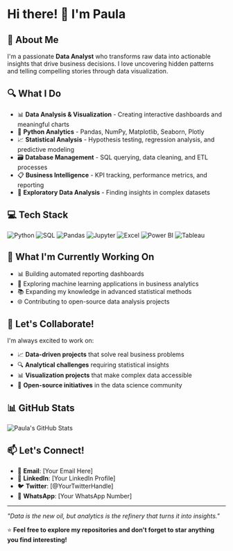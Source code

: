 # Hi there! 👋 I'm Paula

## 🚀 About Me
I'm a passionate **Data Analyst** who transforms raw data into actionable insights that drive business decisions. I love uncovering hidden patterns and telling compelling stories through data visualization.

## 🔍 What I Do
- 📊 **Data Analysis & Visualization** - Creating interactive dashboards and meaningful charts
- 🐍 **Python Analytics** - Pandas, NumPy, Matplotlib, Seaborn, Plotly
- 📈 **Statistical Analysis** - Hypothesis testing, regression analysis, and predictive modeling
- 🗃️ **Database Management** - SQL querying, data cleaning, and ETL processes
- 📋 **Business Intelligence** - KPI tracking, performance metrics, and reporting
- 🔬 **Exploratory Data Analysis** - Finding insights in complex datasets

## 💻 Tech Stack
![Python](https://img.shields.io/badge/-Python-3776AB?style=flat-square&logo=python&logoColor=white)
![SQL](https://img.shields.io/badge/-SQL-4479A1?style=flat-square&logo=mysql&logoColor=white)
![Pandas](https://img.shields.io/badge/-Pandas-150458?style=flat-square&logo=pandas&logoColor=white)
![Jupyter](https://img.shields.io/badge/-Jupyter-F37626?style=flat-square&logo=jupyter&logoColor=white)
![Excel](https://img.shields.io/badge/-Excel-217346?style=flat-square&logo=microsoft-excel&logoColor=white)
![Power BI](https://img.shields.io/badge/-Power%20BI-F2C811?style=flat-square&logo=power-bi&logoColor=black)
![Tableau](https://img.shields.io/badge/-Tableau-E97627?style=flat-square&logo=tableau&logoColor=white)

## 🌟 What I'm Currently Working On
- 📊 Building automated reporting dashboards
- 🤖 Exploring machine learning applications in business analytics
- 📚 Expanding my knowledge in advanced statistical methods
- 🌐 Contributing to open-source data analysis projects

## 🤝 Let's Collaborate!
I'm always excited to work on:
- 📈 **Data-driven projects** that solve real business problems
- 🔍 **Analytical challenges** requiring statistical insights
- 📊 **Visualization projects** that make complex data accessible
- 🚀 **Open-source initiatives** in the data science community

## 📊 GitHub Stats
![Paula's GitHub Stats](https://github-readme-stats.vercel.app/api?username=PaulaBesst&show_icons=true&theme=radical)

## 📫 Let's Connect!
- 📧 **Email**: [Your Email Here]
- 💼 **LinkedIn**: [Your LinkedIn Profile]
- 🐦 **Twitter**: [@YourTwitterHandle]
- 📱 **WhatsApp**: [Your WhatsApp Number]

---

*"Data is the new oil, but analytics is the refinery that turns it into insights."*

⭐ **Feel free to explore my repositories and don't forget to star anything you find interesting!**
